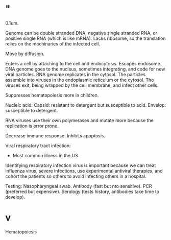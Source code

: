 # "

0.1um.

Genome can be double stranded DNA, negative single stranded RNA, or positive single RNA (which is like mRNA).
Lacks ribosome, so the translation relies on the machinaries of the infected cell.

Move by diffusion.

Enters a cell by attaching to the cell and endocytosis.
Escapes endosome.
DNA genome goes to the nucleus, sometimes integrating, and code for new viral particles.
RNA genome replicates in the cytosol.
The particles assemble into viruses in the endoplasmic reticulum or the cytosol.
The viruses exit, being wrapped by the cell membrane, and infect other cells.

Suppresses hematopoiesis more in children.

Nucleic acid:
Capsid: resistant to detergent but susceptible to acid.
Envelop: susceptible to detergent.

RNA viruses use their own polymerases and mutate more because the replication is error prone.

Decrease immune response.
Inhibits apoptosis.

Viral respiratory tract infection:

- Most common illness in the US

Identifying respiratory infection virus is important because we can treat influenza virus, severe infections, use experimental antiviral therapies, and cohort the patients so others to avoid infecting others in a hospital.

Testing:
Nasopharyngeal swab.
Antibody (fast but nto sensitive).
PCR (preferred but expensive).
Serology (tests history, antibodies take time to develop).

# v

Hematopoiesis
